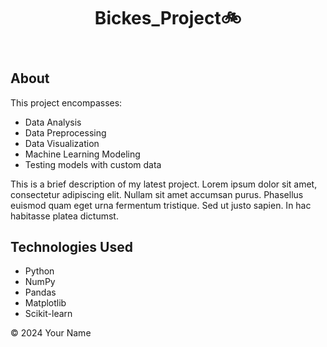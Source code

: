 <!DOCTYPE html>
<html lang="en">
<head>
  <meta charset="UTF-8">
  <meta name="viewport" content="width=device-width, initial-scale=1.0">
  <link rel="stylesheet" href="styles.css">
</head>
<body>
  <header>
    <h1>Bickes_Project🚲</h1>
  </header>
  <main>
    <section>
      <h2>About</h2>
      <p>This project encompasses:</p>
      <ul>
        <li>Data Analysis</li>
        <li>Data Preprocessing</li>
        <li>Data Visualization</li>
        <li>Machine Learning Modeling</li>
        <li>Testing models with custom data</li>
      </ul>
      <p>This is a brief description of my latest project. Lorem ipsum dolor sit amet, consectetur adipiscing elit. Nullam sit amet accumsan purus. Phasellus euismod quam eget urna fermentum tristique. Sed ut justo sapien. In hac habitasse platea dictumst.</p>
    </section>
    <section>
      <h2>Technologies Used</h2>
      <ul>
        <li>Python</li>
        <li>NumPy</li>
        <li>Pandas</li>
        <li>Matplotlib</li>
        <li>Scikit-learn</li>
      </ul>
    </section>
  </main>
  <footer>
    <p>&copy; 2024 Your Name</p>
  </footer>
</body>
</html>
